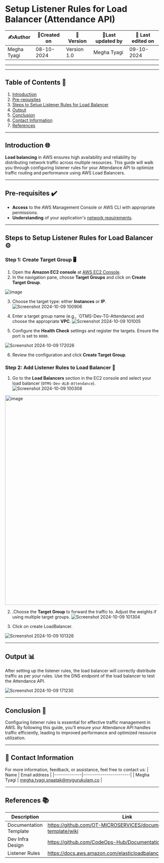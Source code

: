 # **Setup Listener Rules for Load Balancer (Attendance API)**


| ✍️Author      | 📅Created on  |📌 Version    | 📝Last updated by |📅 Last edited on |
|-------------|-------------|------------|-----------------|----------------|
| Megha Tyagi | 08-10-2024  | Version 1.0  | Megha Tyagi     | 09-10-2024     |

---
---

## **Table of Contents** 📑
1. [Introduction](#Introduction)
2. [Pre-requisites](#Pre-requisites)
3. [Steps to Setup Listener Rules for Load Balancer](#Steps-to-setup-Listener-Rules-for-Load-Balancer)
4. [Output](#Output)
5. [Conclusion](#Conclusion)
6. [Contact Information](#Contact-Information)
7. [References](#References)

---

## **Introduction** 🌐
**Load balancing** in AWS ensures high availability and reliability by distributing network traffic across multiple resources. This guide will walk you through configuring listener rules for your Attendance API to optimize traffic routing and performance using AWS Load Balancers.

---

## **Pre-requisites** ✔️
- **Access** to the AWS Management Console or AWS CLI with appropriate permissions.
- **Understanding** of your application's [network requirements](https://github.com/mygurukulam-p10/Documentation-P10-Snaatak/blob/main/Cloud%20Infra%20Design/Cloud%20Infra%20Design%2030K%20feet/Readme.md).

---

## **Steps to Setup Listener Rules for Load Balancer** ⚙️

### **Step 1: Create Target Group** 🖥️
1. Open the **Amazon EC2 console** at [AWS EC2 Console](https://console.aws.amazon.com/ec2/).
2. In the navigation pane, choose **Target Groups** and click on **Create Target Group**.

 ![image](https://github.com/user-attachments/assets/f95a951b-479b-40d0-ae5e-8e4d29a55f68)
  
3. Choose the target type: either **Instances** or **IP**.
![Screenshot 2024-10-09 100906](https://github.com/user-attachments/assets/ec4703e6-a285-44a4-ae90-ce894b9a8e0b)


4. Enter a target group name (e.g., `OTMS-Dev-TG-Attendance) and choose the appropriate **VPC**.
![Screenshot 2024-10-09 101005](https://github.com/user-attachments/assets/3fdfbad7-88cf-4bb8-8ae8-0fb4e0836f12)



  
5. Configure the **Health Check** settings and register the targets. Ensure the port is set to `8080`.

![Screenshot 2024-10-09 172026](https://github.com/user-attachments/assets/e5260f21-1000-46a3-878c-7254d08b423f)



6. Review the configuration and click **Create Target Group**.

### **Step 2: Add Listener Rules to Load Balancer** 🔄
1. Go to the **Load Balancers** section in the EC2 console and select your load balancer (`OTMS-Dev-ALB-Attendance`).
![Screenshot 2024-10-09 100308](https://github.com/user-attachments/assets/abf97acc-2882-4352-87f6-3a5d3dc0e958)

<img width="686" alt="image" src="https://github.com/user-attachments/assets/cd7a4b02-86e8-4075-b0a4-e7728285c930">


 
 2. .Choose the **Target Group** to forward the traffic to. Adjust the weights if using multiple target groups.
 ![Screenshot 2024-10-09 101304](https://github.com/user-attachments/assets/0dc3183e-1994-4d2b-83f9-061af19596d9)

   
3. Click on create LoadBalancer.

![Screenshot 2024-10-09 101326](https://github.com/user-attachments/assets/21c99bf4-82b2-4c0a-b933-c8ae5aa2e6fd)

---

## **Output** 📊
After setting up the listener rules, the load balancer will correctly distribute traffic as per your rules. Use the DNS endpoint of the load balancer to test the Attendance API.

![Screenshot 2024-10-09 171230](https://github.com/user-attachments/assets/70db2393-748f-4089-8a32-9970fa39c091)



---

## **Conclusion** 🎯
Configuring listener rules is essential for effective traffic management in AWS. By following this guide, you’ll ensure your Attendance API handles traffic efficiently, leading to improved performance and optimized resource utilization.

---


##  📧 Contact Information
For more information, feedback, or assistance, feel free to contact us:
| Name         | Email address          |
|--------------|------------------------|
| Megha Tyagi  | megha.tyagi.snaatak@mygurukulam.co  |

---

## **References** 📚

| Description               | Link                                                                 |
| --------------------------| -------------------------------------------------------------------- |
| Documentation Template     | https://github.com/OT-MICROSERVICES/documentation-template/wiki     |
| Dev Infra Design           | https://github.com/CodeOps-Hub/Documentation/blob/main/...          |
| Listener Rules             | https://docs.aws.amazon.com/elasticloadbalancing/latest/application |

